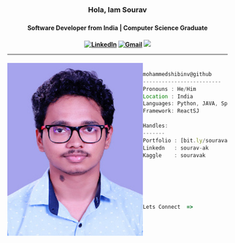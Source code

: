 <div align="center" width="100%" height="100%" >

<h3>Hola, Iam Sourav <h3>
<h4>Software Developer from India | Computer Science Graduate<h4>
 
[![LinkedIn](https://img.shields.io/badge/linkedin-%230077B5.svg?style=for-the-badge&logo=linkedin&logoColor=white)](https://www.linkedin.com/in/sourav-ak/)
[![Gmail](https://img.shields.io/badge/%20-Send%20Mail-black?color=14171A&labelColor=ef5350&logo=gmail&logoColor=ffffff&style=for-the-badge)](mailto:souravak211@gmail.com)
![](https://komarev.com/ghpvc/?username=souravak&color=brightgreen&style=for-the-badge)

<hr>
</div>


<div>
<img align="left" src="assets/me.jpg" alt="Profie Pic" width="310" />

```javascript

mohammedshibinv@github
-------------------------
Pronouns : He/Him
Location : India
Languages: Python, JAVA, Springboot Microservices
Framework: ReactSJ

Handles:
-------
Portfolio : [bit.ly/souravak]
Linkedn   : sourav-ak
Kaggle    : souravak

                                 ▬▬▬.◙.▬▬▬
                                    ▂▄▄▓▄▄▂
                                 ◢◤ █▀▀████▄▄▄▄__◢◤
                                 █▄▂█ █▄███▀▀▀▀▀▀▀╬
                                  ◥█████◤
Lets Connect  =>                  ══╩══╩══
```
</div>